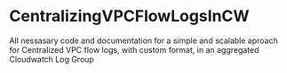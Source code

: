# CentralizingVPCFlowLogsInCW
All nessasary code and documentation for a simple and scalable aproach for Centralized VPC flow logs, with custom format, in an aggregated Cloudwatch Log Group

